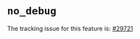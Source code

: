 # `no_debug`

The tracking issue for this feature is: [#29721]

[#29721]: https://github.com/rust-lang/rust/issues/29721



